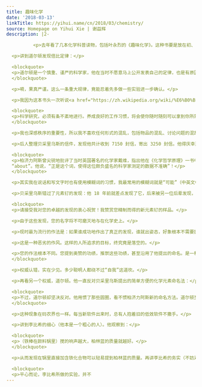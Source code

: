 ```yaml
---
title: 趣味化学
date: '2018-03-13'
linkTitle: https://yihui.name/cn/2018/03/chemistry/
source: Homepage on Yihui Xie | 谢益辉
description: |2-

          <p>去年看了几本化学科普读物，包括叶永烈的《趣味化学》。这种书要是放在初、高中时代，我肯定会手不释卷。高中的时候我在那有限开门时间的图书馆借了不少化学书，还抄了很多方程式，成天琢磨就家里那点儿醋和洗衣粉以及从学校实验室偷来的金属钠、烧碱、硫酸铜能发生点什么新奇反应；然而并不会有，材料种类太少，主要是没酸，而偷酸太不容易，因为酸都是液体，而碱可以是固体，拿纸一包揣兜里就带出来了。这一箩筐十五六年前的旧事要写起来会没完。闲话少说，言归正传。</p>

  <p>讲到道尔顿发现倍比定律：</p>

  <blockquote>
  <p>道尔顿是一个慎重、谨严的科学家，他在当时不愿意马上公开发表自己的定律，也是有原因的——他感到有关的实验自己做得不多。</p>
  </blockquote>

  <p>嗬，果真严谨。这么一条重大规律，竟能忍着先多做一些实验进一步确认。</p>

  <p>我因为这本书头一次听说<a href="https://zh.wikipedia.org/wiki/%E6%B0%B8%E6%96%AF%C2%B7%E8%B4%9D%E9%87%87%E5%88%A9%E4%B9%8C%E6%96%AF">贝采里乌斯</a>这个名字（书中用的是柏济力阿斯），当然，更可能是以前学过但我全然忘了。他教训维勒要整齐摆放器材：</p>

  <blockquote>
  <p>科学研究，必须有条不紊地进行。养成良好的工作习惯，将会使你随时随刻可以拿到你所需要的东西，使你节省了时间。</p>
  </blockquote>

  <p>我也深感秩序的重要性，所以我不喜欢任何形式的混乱，包括物品的混乱、讨论问题的混乱（无限插队、跑题等）、思想的混乱、代码的混乱、文档的混乱等。</p>

  <p>后人整理贝采里乌斯的信件，发现他共计收到 7150 封信，寄出 3250 封信。他得庆幸那个时代没有电子邮件和互联网。写信的形式慢，但慢有慢的好处，比如不会有人随手给你发一封只有一段话的邮件。</p>

  <blockquote>
  <p>柏济力阿斯曾尖锐地批评了当时英国著名的化学家戴维，指出他在《化学哲学原理》一书中常常使用“about”（大约）一词。柏济力阿斯以为，化学需要精确，必须杜绝含其词的
  “about”。他说，“正是这个词，使得这位颇负盛名的科学家测定的数据不准确”！</p>
  </blockquote>

  <p>其实我在说话和写文字时也有使用模糊词的习惯，我最常用的模糊词就是“可能”（中英文中都有这个习惯），这个习惯我早注意到了，不过改起来会比较难，因为不是简单把这个词去掉就完事了。如果用确定的词汇，那么就得对说的话负全责。潜意识中，我是为了偷懒不去验证我说的话的真实性，才经常用“可能”的。</p>

  <p>贝采里乌斯错过了元素钌的发现：他 18 年前就差点发现了它，后来被另一位后辈发现，但他一直不承认，最终他意识到自己错了，对这位后辈说了如下的话。</p>

  <blockquote>
  <p>请接受我对您的卓越的发现的衷心祝贺！我赞赏您精制而得的新元素钌的样品。</p>

  <p>由于这些发现，您的名字将不可磨灭地与在化学史上。</p>

  <p>现时最为流行的作法是：如果谁成功地作出了真正的发现，谁就出姿态，好象根本不需要提到在同一问题上前人的研究和启示，以便不致有哪个前人来与他一起分亨这发现的荣誉。</p>

  <p>这是一种恶劣的作风。这样的人所追求的目标，终究竟是落空的。</p>

  <p>您的作法根本不同。您提到奥赞的功绩，推崇这些功绩，甚至沿用了他提出的命名。是一种高尚而诚实的行为，您永远在我心目中引起最真诚而深刻的敬意和衷心的同情。我相信，所有善良而正直的朋友也会向您祝贺。</p>
  </blockquote>

  <p>权威认错，实在少见。多少聪明人都绕不过“自我”这道坎。</p>

  <p>再看另一个权威，道尔顿。他一直反对贝采里乌斯提出的简单方便的化学元素命名法：</p>

  <blockquote>
  <p>不过，道尔顿却坚决反对。他用惯了那些圆圈，看不惯柏济力阿斯新的命名方法。道尔顿至死仍用他的那些圆圈。</p>
  </blockquote>

  <p>这种现象在码农界也一样。每当新软件出来时，总有人抱着旧的低效软件不撒手。</p>

  <p>讲到李比希的细心（他本是一个粗心的人）。他观察到：</p>

  <blockquote>
  <p>（铁棒在颜料锅里）搅的响声越大，柏林蓝的质量就越好。</p>
  </blockquote>

  <p>从而发现在锅里直接加含铁化合物可以轻易提到柏林蓝的质量。再讲李比希的务实（不妨对照想想只顾推数学公式的统计学家），发明了钾肥、磷肥等重要肥料：</p>

  <blockquote>
  <p>平心而论，李比希所做的实验，并不
---
```

